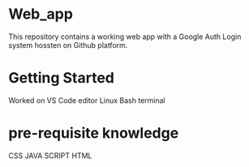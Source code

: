 # Web_app
This repository contains a working web app with a Google Auth Login system hossten on Github platform.

# Getting Started
Worked on VS Code editor
Linux Bash terminal

# pre-requisite knowledge
CSS
JAVA SCRIPT
HTML
